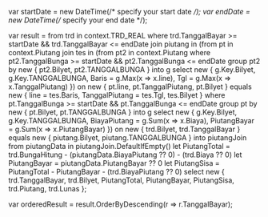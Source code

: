 var startDate = new DateTime(/* specify your start date */);
var endDate = new DateTime(/* specify your end date */);

var result = from trd in context.TRD_REAL
             where trd.TanggalBayar >= startDate && trd.TanggalBayar <= endDate
             join piutang in
                 (from pt in context.Piutang
                  join tes in
                      (from pt2 in context.Piutang
                       where pt2.TanggalBunga >= startDate && pt2.TanggalBunga <= endDate
                       group pt2 by new { pt2.Bilyet, pt2.TANGGALBUNGA } into g
                       select new
                       {
                           g.Key.Bilyet,
                           g.Key.TANGGALBUNGA,
                           Baris = g.Max(x => x.line),
                           Tgl = g.Max(x => x.TanggalPiutang)
                       })
                  on new { pt.line, pt.TanggalPiutang, pt.Bilyet } equals new { line = tes.Baris, TanggalPiutang = tes.Tgl, tes.Bilyet }
                  where pt.TanggalBunga >= startDate && pt.TanggalBunga <= endDate
                  group pt by new { pt.Bilyet, pt.TANGGALBUNGA } into g
                  select new
                  {
                      g.Key.Bilyet,
                      g.Key.TANGGALBUNGA,
                      BiayaPiutang = g.Sum(x => x.Biaya),
                      PiutangBayar = g.Sum(x => x.PiutangBayar)
                  })
             on new { trd.Bilyet, trd.TanggalBayar } equals new { piutang.Bilyet, piutang.TANGGALBUNGA } into piutangJoin
             from piutangData in piutangJoin.DefaultIfEmpty()
             let PiutangTotal = trd.BungaHitung - (piutangData.BiayaPiutang ?? 0) - (trd.Biaya ?? 0)
             let PiutangBayar = piutangData.PiutangBayar ?? 0
             let PiutangSisa = PiutangTotal - PiutangBayar - (trd.BiayaPiutang ?? 0)
             select new
             {
                 trd.TanggalBayar,
                 trd.Bilyet,
                 PiutangTotal,
                 PiutangBayar,
                 PiutangSisa,
                 trd.Piutang,
                 trd.Lunas
             };

var orderedResult = result.OrderByDescending(r => r.TanggalBayar);
